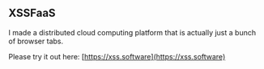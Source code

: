 ## XSSFaaS
I made a distributed cloud computing platform that is actually just a bunch of browser tabs.

Please try it out here: [https://xss.software](https://xss.software)
